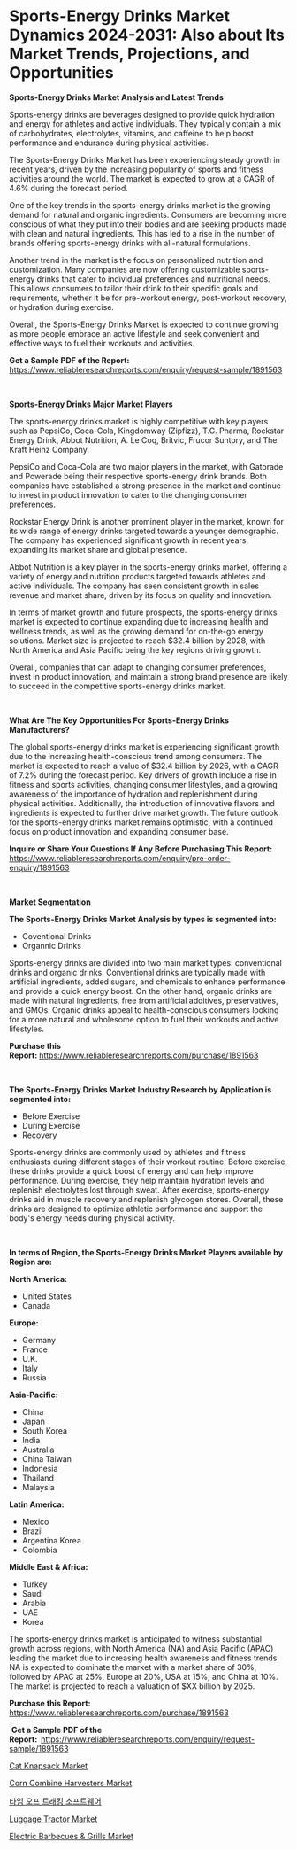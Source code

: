 <p><h1>Sports-Energy Drinks Market Dynamics 2024-2031: Also about Its Market Trends, Projections, and Opportunities</h1></p><p><strong>Sports-Energy Drinks Market Analysis and Latest Trends</strong></p>
<p><p>Sports-energy drinks are beverages designed to provide quick hydration and energy for athletes and active individuals. They typically contain a mix of carbohydrates, electrolytes, vitamins, and caffeine to help boost performance and endurance during physical activities.</p><p>The Sports-Energy Drinks Market has been experiencing steady growth in recent years, driven by the increasing popularity of sports and fitness activities around the world. The market is expected to grow at a CAGR of 4.6% during the forecast period.</p><p>One of the key trends in the sports-energy drinks market is the growing demand for natural and organic ingredients. Consumers are becoming more conscious of what they put into their bodies and are seeking products made with clean and natural ingredients. This has led to a rise in the number of brands offering sports-energy drinks with all-natural formulations.</p><p>Another trend in the market is the focus on personalized nutrition and customization. Many companies are now offering customizable sports-energy drinks that cater to individual preferences and nutritional needs. This allows consumers to tailor their drink to their specific goals and requirements, whether it be for pre-workout energy, post-workout recovery, or hydration during exercise.</p><p>Overall, the Sports-Energy Drinks Market is expected to continue growing as more people embrace an active lifestyle and seek convenient and effective ways to fuel their workouts and activities.</p></p>
<p><strong>Get a Sample PDF of the Report:&nbsp;</strong> <a href="https://www.reliableresearchreports.com/enquiry/request-sample/1891563">https://www.reliableresearchreports.com/enquiry/request-sample/1891563</a></p>
<p>&nbsp;</p>
<p><strong>Sports-Energy Drinks Major Market Players</strong></p>
<p><p>The sports-energy drinks market is highly competitive with key players such as PepsiCo, Coca-Cola, Kingdomway (Zipfizz), T.C. Pharma, Rockstar Energy Drink, Abbot Nutrition, A. Le Coq, Britvic, Frucor Suntory, and The Kraft Heinz Company. </p><p>PepsiCo and Coca-Cola are two major players in the market, with Gatorade and Powerade being their respective sports-energy drink brands. Both companies have established a strong presence in the market and continue to invest in product innovation to cater to the changing consumer preferences.</p><p>Rockstar Energy Drink is another prominent player in the market, known for its wide range of energy drinks targeted towards a younger demographic. The company has experienced significant growth in recent years, expanding its market share and global presence.</p><p>Abbot Nutrition is a key player in the sports-energy drinks market, offering a variety of energy and nutrition products targeted towards athletes and active individuals. The company has seen consistent growth in sales revenue and market share, driven by its focus on quality and innovation.</p><p>In terms of market growth and future prospects, the sports-energy drinks market is expected to continue expanding due to increasing health and wellness trends, as well as the growing demand for on-the-go energy solutions. Market size is projected to reach $32.4 billion by 2028, with North America and Asia Pacific being the key regions driving growth.</p><p>Overall, companies that can adapt to changing consumer preferences, invest in product innovation, and maintain a strong brand presence are likely to succeed in the competitive sports-energy drinks market.</p></p>
<p>&nbsp;</p>
<p><strong>What Are The Key Opportunities For Sports-Energy Drinks Manufacturers?</strong></p>
<p><p>The global sports-energy drinks market is experiencing significant growth due to the increasing health-conscious trend among consumers. The market is expected to reach a value of $32.4 billion by 2026, with a CAGR of 7.2% during the forecast period. Key drivers of growth include a rise in fitness and sports activities, changing consumer lifestyles, and a growing awareness of the importance of hydration and replenishment during physical activities. Additionally, the introduction of innovative flavors and ingredients is expected to further drive market growth. The future outlook for the sports-energy drinks market remains optimistic, with a continued focus on product innovation and expanding consumer base.</p></p>
<p><strong>Inquire or Share Your Questions If Any Before Purchasing This Report:</strong> <a href="https://www.reliableresearchreports.com/enquiry/pre-order-enquiry/1891563">https://www.reliableresearchreports.com/enquiry/pre-order-enquiry/1891563</a></p>
<p>&nbsp;</p>
<p><strong>Market Segmentation</strong></p>
<p><strong>The Sports-Energy Drinks Market Analysis by types is segmented into:</strong></p>
<p><ul><li>Coventional Drinks</li><li>Organnic Drinks</li></ul></p>
<p><p>Sports-energy drinks are divided into two main market types: conventional drinks and organic drinks. Conventional drinks are typically made with artificial ingredients, added sugars, and chemicals to enhance performance and provide a quick energy boost. On the other hand, organic drinks are made with natural ingredients, free from artificial additives, preservatives, and GMOs. Organic drinks appeal to health-conscious consumers looking for a more natural and wholesome option to fuel their workouts and active lifestyles.</p></p>
<p><strong>Purchase this Report:&nbsp;</strong><a href="https://www.reliableresearchreports.com/purchase/1891563">https://www.reliableresearchreports.com/purchase/1891563</a></p>
<p>&nbsp;</p>
<p><strong>The Sports-Energy Drinks Market Industry Research by Application is segmented into:</strong></p>
<p><ul><li>Before Exercise</li><li>During Exercise</li><li>Recovery</li></ul></p>
<p><p>Sports-energy drinks are commonly used by athletes and fitness enthusiasts during different stages of their workout routine. Before exercise, these drinks provide a quick boost of energy and can help improve performance. During exercise, they help maintain hydration levels and replenish electrolytes lost through sweat. After exercise, sports-energy drinks aid in muscle recovery and replenish glycogen stores. Overall, these drinks are designed to optimize athletic performance and support the body's energy needs during physical activity.</p></p>
<p>&nbsp;</p>
<p><strong>In terms of Region, the Sports-Energy Drinks Market Players available by Region are:</strong></p>
<p>
    <p> <strong> North America: </strong>
        <ul>
            <li>United States</li>
            <li>Canada</li>
        </ul>
        </p> 
    <p> <strong> Europe: </strong>
        <ul>
            <li>Germany</li>
            <li>France</li>
            <li>U.K.</li>
            <li>Italy</li>
            <li>Russia</li>
        </ul>
        </p> 
    <p> <strong> Asia-Pacific: </strong>
        <ul>
            <li>China</li>
            <li>Japan</li>
            <li>South Korea</li>
            <li>India</li>
            <li>Australia</li>
            <li>China Taiwan</li>
            <li>Indonesia</li>
            <li>Thailand</li>
            <li>Malaysia</li>
        </ul>
        </p> 
    <p> <strong> Latin America: </strong>
        <ul>
            <li>Mexico</li>
            <li>Brazil</li>
            <li>Argentina Korea</li>
            <li>Colombia</li>
        </ul>
        </p> 
    <p> <strong> Middle East & Africa: </strong>
        <ul>
            <li>Turkey</li>
            <li>Saudi</li>
            <li>Arabia</li>
            <li>UAE</li>
            <li>Korea</li>
        </ul>
    </p>
    </p>
<p><p>The sports-energy drinks market is anticipated to witness substantial growth across regions, with North America (NA) and Asia Pacific (APAC) leading the market due to increasing health awareness and fitness trends. NA is expected to dominate the market with a market share of 30%, followed by APAC at 25%, Europe at 20%, USA at 15%, and China at 10%. The market is projected to reach a valuation of $XX billion by 2025.</p></p>
<p><strong>Purchase this Report: </strong><a href="https://www.reliableresearchreports.com/purchase/1891563">https://www.reliableresearchreports.com/purchase/1891563</a></p>
<p>&nbsp;<strong>Get a Sample PDF of the Report:&nbsp;&nbsp;</strong><a href="https://www.reliableresearchreports.com/enquiry/request-sample/1891563">https://www.reliableresearchreports.com/enquiry/request-sample/1891563</a></p>
<p><strong></strong></p>
<p><p><a href="https://view.publitas.com/reportprime-1/cat-knapsack-market-a-comprehensive-report-of-its-market-share-growth-trends-2024-2031/">Cat Knapsack Market</a></p><p><a href="https://gentle-editor-9db.notion.site/Corn-Combine-Harvesters-Market-Growth-Market-Trends-COVID-19-Impact-and-Forecasts-for-period-from-9caab72f3bc54df6951b516ffda6d9c1">Corn Combine Harvesters Market</a></p><p><a href="https://github.com/vsnao330707/Market-Research-Report-List-1/blob/main/9700349184101.md">타임 오프 트래킹 소프트웨어</a></p><p><a href="https://view.publitas.com/reportprime-1/luggage-tractor-market-insights-market-players-and-forecast-till-2031/">Luggage Tractor Market</a></p><p><a href="https://unruly-ladybug-44b.notion.site/Electric-Barbecues-Grills-Market-Size-and-Growth-Market-Segmentation-Regional-and-Country-Breakd-fb561cb01f8348f6be6e98b8dc5e70b9">Electric Barbecues & Grills Market</a></p></p>